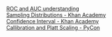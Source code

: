 [ROC and AUC understanding](https://www.youtube.com/watch?v=4jRBRDbJemM)  
[Sampling Distributions - Khan Academy](https://www.khanacademy.org/math/ap-statistics/sampling-distribution-ap)  
[Confidence Interval - Khan Academy](https://www.youtube.com/watch?v=hlM7zdf7zwU)  
[Callibration and Platt Scaling - PyCon](https://www.youtube.com/watch?v=FkfDlOnQVvQ)  
